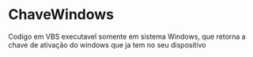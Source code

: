 # ChaveWindows
 Codigo em VBS executavel  somente em sistema Windows, que retorna a chave  de ativação  do windows que ja tem no seu dispositivo 
